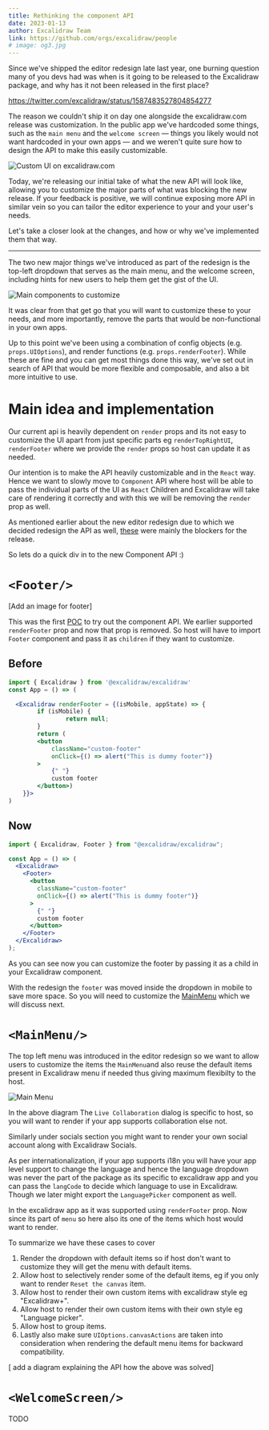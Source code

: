 ```yaml
---
title: Rethinking the component API
date: 2023-01-13
author: Excalidraw Team
link: https://github.com/orgs/excalidraw/people
# image: og3.jpg
---
```


<!-- end -->

Since we've shipped the editor redesign late last year, one burning question many of you devs had was when is it going to be released to the Excalidraw package, and why has it not been released in the first place?

https://twitter.com/excalidraw/status/1587483527804854277

The reason we couldn't ship it on day one alongside the excalidraw.com release was customization. In the public app we've hardcoded some things, such as the `main menu` and the `welcome screen` — things you likely would not want hardcoded in your own apps — and we weren't quite sure how to design the API to make this easily customizable.

![Custom UI on excalidraw.com](./excalidraw-custom-ui.png)

Today, we're releasing our initial take of what the new API will look like, allowing you to customize the major parts of what was blocking the new release. If your feedback is positive, we will continue exposing more API in similar vein so you can tailor the editor experience to your and your user's needs.

Let's take a closer look at the changes, and how or why we've implemented them that way.

---

The two new major things we've introduced as part of the redesign is the top-left dropdown that serves as the main menu, and the welcome screen, including hints for new users to help them get the gist of the UI.

![Main components to customize](./main-components.png)

It was clear from that get go that you will want to customize these to your needs, and more importantly, remove the parts that would be non-functional in your own apps.

Up to this point we've been using a combination of config objects (e.g. `props.UIOptions`), and render functions (e.g. `props.renderFooter`). While these are fine and you can get most things done this way, we've set out in search of API that would be more flexible and composable, and also a bit more intuitive to use.

<!-- TODO -->

# Main idea and implementation

Our current api is heavily dependent on `render` props and its not easy to customize the UI apart from just specific parts eg `renderTopRightUI`, `renderFooter` where we provide the `render` props so host can update it as needed.

Our intention is to make the API heavily customizable and in the `React` way. Hence we want to slowly move to `Component` API where host will be able to pass the individual parts of the UI as `React` Children and Excalidraw will take care of rendering it correctly and with this we will be removing the `render` prop as well.

As mentioned earlier about the new editor redesign due to which we decided redesign the API as well, [these](https://github.com/excalidraw/excalidraw/issues/5960) were mainly the blockers for the release.

So lets do a quick div in to the new Component API :)

# `<Footer/>`

[Add an image for footer]

This was the first [POC](https://github.com/excalidraw/excalidraw/pull/5970) to try out the component API. We earlier supported `renderFooter` prop and now that prop is removed. So host will have to import `Footer` component and pass it as `children` if they want to customize.

## Before

```jsx
import { Excalidraw } from '@excalidraw/excalidraw'
const App = () => (

  <Excalidraw renderFooter = {(isMobile, appState) => {
		if (isMobile) {
				return null;
		}
		return (
		<button
			className="custom-footer"
			onClick={() => alert("This is dummy footer")}
		>
			{" "}
			custom footer
		</button>)
	}}>
)
```

## Now

```jsx
import { Excalidraw, Footer } from "@excalidraw/excalidraw";

const App = () => (
  <Excalidraw>
    <Footer>
      <button
        className="custom-footer"
        onClick={() => alert("This is dummy footer")}
      >
        {" "}
        custom footer
      </button>
    </Footer>
  </Excalidraw>
);
```

As you can see now you can customize the footer by passing it as a child in your Excalidraw component.

With the redesign the `footer` was moved inside the dropdown in mobile to save more space. So you will need to customize the [MainMenu](#MainMenu) which we will discuss next.

# `<MainMenu/>`

The top left menu was introduced in the editor redesign so we want to allow users to customize the items the `MainMenu`and also reuse the default items present in Excalidraw menu if needed thus giving maximum flexibilty to the host.

![Main Menu](./main-menu.png)

In the above diagram The `Live Collaboration` dialog is specific to host, so you will want to render if your app supports collaboration else not.

Similarly under socials section you might want to render your own social account along with Excalidraw Socials.

As per internationalization, if your app supports i18n you will have your app level support to change the language and hence the language dropdown was never the part of the package as its specific to excalidraw app and you can pass the `langCode` to decide which language to use in Excalidraw. Though we later might export the `LanguagePicker` component as well.

In the excalidraw app as it was supported using `renderFooter` prop. Now since its part of `menu` so here also its one of the items which host would want to render.

To summarize we have these cases to cover

1. Render the dropdown with default items so if host don't want to customize they will get the menu with default items.
2. Allow host to selectively render some of the default items, eg if you only want to render `Reset the canvas` item.
3. Allow host to render their own custom items with excalidraw style eg "Excalidraw+".
4. Allow host to render their own custom items with their own style eg "Language picker".
5. Allow host to group items.
6. Lastly also make sure `UIOptions.canvasActions` are taken into consideration when rendering the default menu items for backward compatibility.

[ add a diagram explaining the API how the above was solved]

# `<WelcomeScreen/>`

TODO
